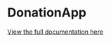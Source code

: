 # DonationApp

[View the full documentation here](https://docs.google.com/document/d/1v7rgwGJcF6QWHIQkvaKXHUQhxyldZoi3LXGwRITqBlc/edit?usp=sharing)
